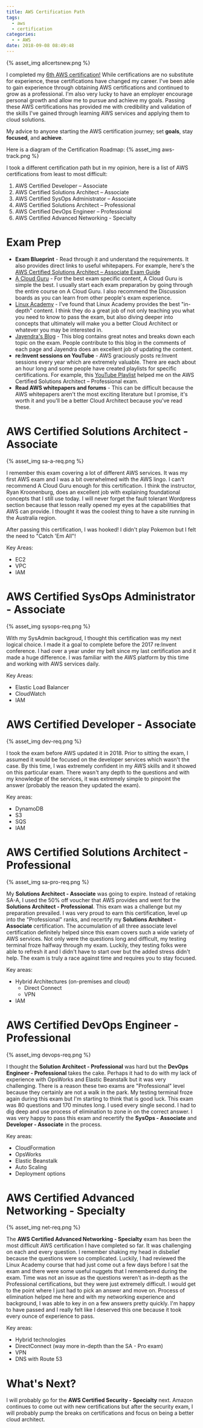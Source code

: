 ```yaml
---
title: AWS Certification Path
tags:
  - aws
  - certification
categories:
  - - AWS
date: 2018-09-08 08:49:48
---
```


{% asset_img allcertsnew.png %}

I completed my [6th AWS certification!](https://www.certmetrics.com/amazon/public/transcript.aspx?transcript=YQ40S242KN141DS9) While certifications are no substitute for experience, these certifications have changed my career. I've been able to gain experience through obtaining AWS certifications and continued to grow as a professional. I'm also very lucky to have an employer encourage personal growth and allow me to pursue and achieve my goals. Passing these AWS certifications has provided me with credibility and validation of the skills I've gained through learning AWS services and applying them to cloud solutions. 

My advice to anyone starting the AWS certification journey; set **goals**, stay **focused**, and **achieve**. 

Here is a diagram of the Certification Roadmap:
{% asset_img aws-track.png %}

I took a different certification path but in my opinion, here is a list of AWS certifications from least to most difficult:
1. AWS Certified Developer – Associate
2. AWS Certified Solutions Architect – Associate
3. AWS Certified SysOps Administrator – Associate
4. AWS Certified Solutions Architect – Professional
5. AWS Certified DevOps Engineer – Professional
6. AWS Certified Advanced Networking - Specialty

# Exam Prep
- **Exam Blueprint** - Read through it and understand the requirements. It also provides direct links to useful whitepapers. For example, here's the [AWS Certified Solutions Architect – Associate Exam Guide](https://d1.awsstatic.com/training-and-certification/docs-sa-assoc/AWS_Certified_Solutions_Architect_Associate_Feb_2018_%20Exam_Guide_v1.5.2.pdf)
- [A Cloud Guru](https://acloud.guru/) - For the best exam specific content, A Cloud Guru is simple the best. I usually start each exam preparation by going through the entire course on A Cloud Guru. I also recommend the Discussion boards as you can learn from other people's exam experience.
- [Linux Academy](https://linuxacademy.com/) - I've found that Linux Academy provides the best "in-depth" content. I think they do a great job of not only teaching you what you need to know to pass the exam, but also diving deeper into concepts that ultimately will make you a better Cloud Architect or whatever you may be interested in. 
- [Jayendra's Blog](http://jayendrapatil.com/) - This blog contains great notes and breaks down each topic on the exam. People contribute to this blog in the comments of each page and Jayendra does an excellent job of updating the content.
- **re:Invent sessions on YouTube** - AWS graciously posts re:Invent sessions every year which are extremely valuable. There are each about an hour long and some people have created playlists for specific certifications. For example, this [YouTube Playlist](https://www.youtube.com/watch?v=KZoTh3hZTyo&list=PL_RVC-cMNyYTz8zlxq117O1bfji-knooI&index=1) helped me on the AWS Certified Solutions Architect – Professional exam.
- **Read AWS whitepapers and forums** - This can be difficult because the AWS whitepapers aren't the most exciting literature but I promise, it's worth it and you'll be a better Cloud Architect because you've read these.

#  AWS Certified Solutions Architect - Associate

{% asset_img sa-a-req.png %}

I remember this exam covering a lot of different AWS services. It was my first AWS exam and I was a bit overwhelmed with the AWS lingo. I can't recommend A Cloud Guru enough for this certification. I think the instructor, Ryan Kroonenburg, does an excellent job with explaining foundational concepts that I still use today. I will never forget the fault tolerant Wordpress section because that lesson really opened my eyes at the capabilities that AWS can provide. I thought it was the coolest thing to have a site running in the Australia region. 

After passing this certification, I was hooked! I didn't play Pokemon but I felt the need to "Catch 'Em All"!

Key Areas:
- EC2
- VPC
- IAM

#  AWS Certified SysOps Administrator - Associate

{% asset_img sysops-req.png %}

With my SysAdmin backgroud, I thought this certification was my next logical choice. I made it a goal to complete before the 2017 re:Invent conference. I had over a year under my belt since my last certification and it made a huge difference. I was familiar with the AWS platform by this time and working with AWS services daily. 

Key Areas:
- Elastic Load Balancer
- CloudWatch
- IAM

#  AWS Certified Developer - Associate

{% asset_img dev-req.png %}

I took the exam before AWS updated it in 2018. Prior to sitting the exam, I assumed it would be focused on the developer services which wasn't the case. By this time, I was extremely confident in my AWS skills and it showed on this particular exam. There wasn't any depth to the questions and with my knowledge of the services, it was extremely simple to pinpoint the answer (probably the reason they updated the exam).

Key areas:
- DynamoDB
- S3
- SQS
- IAM

#  AWS Certified Solutions Architect - Professional

{% asset_img sa-pro-req.png %}

My **Solutions Architect - Associate** was going to expire. Instead of retaking SA-A, I used the 50% off voucher that AWS provides and went for the **Solutions Architect - Professional**. This exam was a challenge but my preparation prevailed. I was very proud to earn this certification, level up into the "Professional" ranks, and recertify my **Solutions Architect - Associate** certification. The accumulation of all three associate level certification definitely helped since this exam covers such a wide variety of AWS services. Not only were the questions long and difficult, my testing terminal froze halfway through my exam. Luckily, they testing folks were able to refresh it and I didn't have to start over but the added stress didn't help. The exam is truly a race against time and requires you to stay focused.

Key areas:
- Hybrid Architectures (on-premises and cloud)
  - Direct Connect
  - VPN
- IAM

# AWS Certified DevOps Engineer - Professional

{% asset_img devops-req.png %}

I thought the **Solution Architect - Professional** was hard but the **DevOps Engineer - Professional** takes the cake. Perhaps it had to do with my lack of experience with OpsWorks and Elastic Beanstalk but it was very challenging. There is a reason these two exams are "Professional" level because they certainly are not a walk in the park. My testing terminal froze again during this exam but I'm starting to think that is good luck. This exam was 80 questions and 170 minutes long. I used every single second. I had to dig deep and use process of elimination to zone in on the correct answer. I was very happy to pass this exam and recertify the **SysOps - Associate** and **Developer - Associate** in the process. 

Key areas:
- CloudFormation
- OpsWorks
- Elastic Beanstalk
- Auto Scaling
- Deployment options

# AWS Certified Advanced Networking - Specialty

{% asset_img net-req.png %}

The **AWS Certified Advanced Networking - Specialty** exam has been the most difficult AWS certification I have completed so far. It was challenging on each and every question. I remember shaking my head in disbelief because the questions were so complicated. Luckily, I had reviewed the Linux Academy course that had just come out a few days before I sat the exam and there were some useful nuggets that I remembered during the exam. Time was not an issue as the questions weren't as in-depth as the Professional certifications, but they were just extremely difficult. I would get to the point where I just had to pick an answer and move on. Process of elimination helped me here and with my networking experience and background, I was able to key in on a few answers pretty quickly. I'm happy to have passed and I really felt like I deserved this one because it took every ounce of experience to pass.  

Key areas:
- Hybrid technologies
- DirectConnect (way more in-depth than the SA - Pro exam)
- VPN
- DNS with Route 53

#  What's Next?

I will probably go for the **AWS Certified Security - Specialty** next. Amazon continues to come out with new certifications but after the security exam, I will probably pump the breaks on certifications and focus on being a better cloud architect. 
